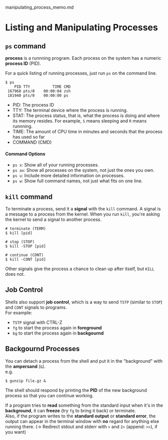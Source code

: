 manipulating_process_memo.md
# Listing and Manipulating Processes

## `ps` command
**process** is a runnning program. Each process on the system has a numeric **process ID** (PID).

For a quick listing of running processes, just run `ps` on the command line.

```
$ ps
    PID TTY          TIME CMD
 167968 pts/0    00:00:04 zsh
 181940 pts/0    00:00:00 ps
```
* PID: The process ID
* TTY: The terminal device where the process is running.
* STAT: The process status, that is, what the process is doing and where its memory resides. For example, `S` means sleeping and `R` means runnning.
* TIME: The amount of CPU time in minutes and seconds that the process has used so far
* COMMAND (CMD)


#### Command Options
* `ps x`: Show all of your running processes.
* `ps ax`: Show all processes on the system, not just the ones you own.
* `ps u`: Include more detailed information on processes.
* `ps w`: Show full command names, not just what fits on one line.

## `kill` command
To terminate a process, send it a **signal** with the `kill` command. A signal is a message to a process from the kernel. When you run `kill`, you're asking the kernel to send a signal to another process.
```
# terminate (TERM)
$ kill [pid]

# stop (STOP)
$ kill -STOP [pid]

# continue (CONT)
$ kill -CONT [pid]
```

Other signals give the process a chance to clean up after itself, but `KILL` does not.

## Job Control
Shells also support **job control**, which is a way to send `TSTP` (similar to `STOP`) and `CONT` signals to programs.  
For example:
* `TSTP` signal with CTRL-Z
* `fg` to start the process again in **foreground**
* `bg` to start the process again in **backgournd**

## Backgournd Processes
You can detach a process from the shell and put it in the "background" with the **ampersand** (`&`).  
e.g.
```
$ gunzip file.gz &
```
The shell should respond by printing the **PID** of the new background process so that you can continue working.

If a program tries to **read** something from the standard input when it's in the **background**, it can **freeze** (try `fg` to bring it back) or terminate.  
Also, if the program writes to the **standard output** or **standard error**, the output can appear in the terminal window with **no** regard for anything else running there. (-> Redirect stdout and stderr with `>` and `2>` (append: `>>`), if you want)







